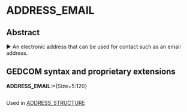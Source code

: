 ﻿# ADDRESS_EMAIL
## Abstract
&#x25B6; An electronic address that can be used for contact such as an email address.


## GEDCOM syntax and proprietary extensions

**ADDRESS_EMAIL**:={Size=5:120}
<pre>
</pre>
Used in <a href=Ged.ADDRESS_STRUCTURE.md>ADDRESS_STRUCTURE</a><br />

